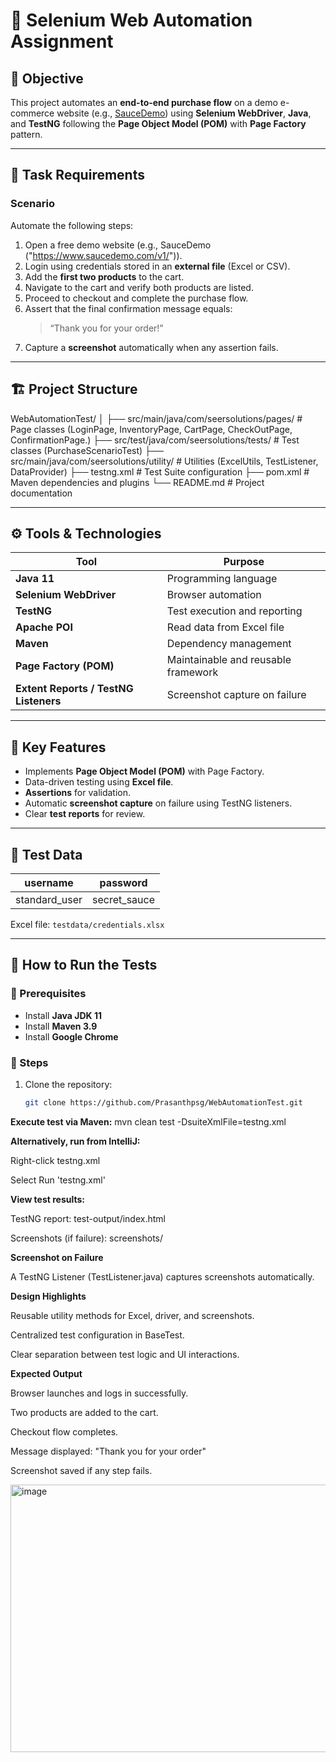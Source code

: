 # 🧩 Selenium Web Automation Assignment

## 📘 Objective
This project automates an **end-to-end purchase flow** on a demo e-commerce website (e.g., [SauceDemo](https://www.saucedemo.com/)) using **Selenium WebDriver**, **Java**, and **TestNG** following the **Page Object Model (POM)** with **Page Factory** pattern.

---

## 🧠 Task Requirements

### Scenario
Automate the following steps:
1. Open a free demo website (e.g., SauceDemo ("https://www.saucedemo.com/v1/")).
2. Login using credentials stored in an **external file** (Excel or CSV).
3. Add the **first two products** to the cart.
4. Navigate to the cart and verify both products are listed.
5. Proceed to checkout and complete the purchase flow.
6. Assert that the final confirmation message equals:
   > “Thank you for your order!”
7. Capture a **screenshot** automatically when any assertion fails.

---

## 🏗️ Project Structure

WebAutomationTest/
│
├── src/main/java/com/seersolutions/pages/ # Page classes (LoginPage, InventoryPage, CartPage, CheckOutPage, ConfirmationPage.)
├── src/test/java/com/seersolutions/tests/ # Test classes (PurchaseScenarioTest)
├── src/main/java/com/seersolutions/utility/ # Utilities (ExcelUtils, TestListener, DataProvider)
├── testng.xml # Test Suite configuration
├── pom.xml # Maven dependencies and plugins
└── README.md # Project documentation



---

## ⚙️ Tools & Technologies

| Tool | Purpose |
|------|----------|
| **Java 11** | Programming language |
| **Selenium WebDriver** | Browser automation |
| **TestNG** | Test execution and reporting |
| **Apache POI** | Read data from Excel file |
| **Maven** | Dependency management |
| **Page Factory (POM)** | Maintainable and reusable framework |
| **Extent Reports / TestNG Listeners** | Screenshot capture on failure |

---

## 🧩 Key Features
- Implements **Page Object Model (POM)** with Page Factory.
- Data-driven testing using **Excel file**.
- **Assertions** for validation.
- Automatic **screenshot capture** on failure using TestNG listeners.
- Clear **test reports** for review.

---

## 📂 Test Data
| username | password |
|-----------|-----------|
| standard_user | secret_sauce |

Excel file: `testdata/credentials.xlsx`

---

## 🚀 How to Run the Tests

### 🧰 Prerequisites
- Install **Java JDK 11**
- Install **Maven 3.9**
- Install **Google Chrome**

### 🧭 Steps
1. Clone the repository:
   ```bash
   git clone https://github.com/Prasanthpsg/WebAutomationTest.git

**Execute test via Maven:**
mvn clean test -DsuiteXmlFile=testng.xml

**Alternatively, run from IntelliJ:**

Right-click testng.xml

Select Run 'testng.xml'

**View test results:**

TestNG report: test-output/index.html

Screenshots (if failure): screenshots/

**Screenshot on Failure**

A TestNG Listener (TestListener.java) captures screenshots automatically.

**Design Highlights**

Reusable utility methods for Excel, driver, and screenshots.

Centralized test configuration in BaseTest.

Clear separation between test logic and UI interactions.

 **Expected Output**

Browser launches and logs in successfully.

Two products are added to the cart.

Checkout flow completes.

Message displayed:
"Thank you for your order"

Screenshot saved if any step fails.

<img width="975" height="428" alt="image" src="https://github.com/user-attachments/assets/93f200b6-6dc1-4bce-8071-5c1d0b5a67db" />

